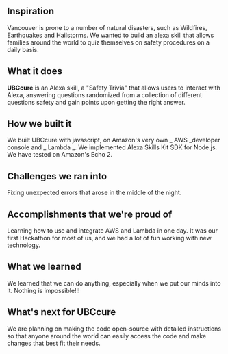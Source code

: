 ## Inspiration

Vancouver is prone to a number of natural disasters, such as Wildfires, Earthquakes and Hailstorms. We wanted to build an alexa skill that allows families around the world to quiz themselves on safety procedures on a daily basis. 

## What it does

**UBCcure** is an Alexa skill, a "Safety Trivia" that allows users to interact with Alexa, answering questions randomized from a collection of different questions safety and gain points upon getting the right answer. 

## How we built it

We built UBCcure with javascript, on Amazon's very own _ AWS _developer console and _ Lambda _. We implemented Alexa Skills Kit SDK for Node.js. We have tested on Amazon's Echo 2. 

## Challenges we ran into

Fixing unexpected errors that arose in the middle of the night. 

## Accomplishments that we're proud of

Learning how to use and integrate AWS and Lambda in one day. It was our first Hackathon for most of us, and we had a lot of fun working with new technology. 

## What we learned

We learned that we can do anything, especially when we put our minds into it. Nothing is impossible!!!

## What's next for UBCcure
We are planning on making the code open-source with detailed instructions so that anyone around the world can easily access the code and make changes that best fit their needs.
